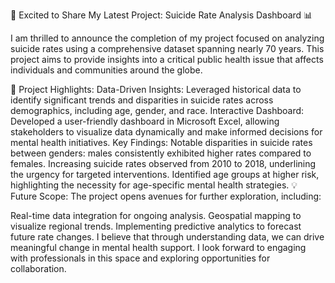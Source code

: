 🚀 Excited to Share My Latest Project: Suicide Rate Analysis Dashboard 📊

I am thrilled to announce the completion of my project focused on analyzing suicide rates using a comprehensive dataset spanning nearly 70 years. This project aims to provide insights into a critical public health issue that affects individuals and communities around the globe.

🌟 Project Highlights:
Data-Driven Insights: Leveraged historical data to identify significant trends and disparities in suicide rates across demographics, including age, gender, and race.
Interactive Dashboard: Developed a user-friendly dashboard in Microsoft Excel, allowing stakeholders to visualize data dynamically and make informed decisions for mental health initiatives.
Key Findings:
Notable disparities in suicide rates between genders: males consistently exhibited higher rates compared to females.
Increasing suicide rates observed from 2010 to 2018, underlining the urgency for targeted interventions.
Identified age groups at higher risk, highlighting the necessity for age-specific mental health strategies.
💡 Future Scope:
The project opens avenues for further exploration, including:

Real-time data integration for ongoing analysis.
Geospatial mapping to visualize regional trends.
Implementing predictive analytics to forecast future rate changes.
I believe that through understanding data, we can drive meaningful change in mental health support. I look forward to engaging with professionals in this space and exploring opportunities for collaboration.
